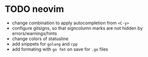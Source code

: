 # TODO neovim

- change combination to apply autocompletion from `<C-y>`
- configure gitsigns, so that signcolumn marks are not hidden by
  errors/warnings/hints
- change colors of statusline
- add snippets for `golang` and `cpp`
- add formating with `go fmt` on save for `.go` files
